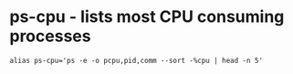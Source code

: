 ps-cpu - lists most CPU consuming processes
====


```
alias ps-cpu='ps -e -o pcpu,pid,comm --sort -%cpu | head -n 5'
```
